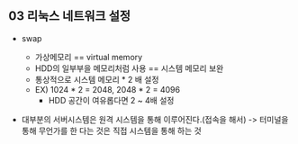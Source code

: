 ## 03 리눅스 네트워크 설정

- swap 
    - 가상메모리 == virtual memory
    - HDD의 일부부을 메모리처럼 사용 == 시스템 메모리 보완
    - 통상적으로 시스템 메모리 * 2 배 설정
    - EX) 1024 * 2 = 2048, 2048 * 2 = 4096
        - HDD 공간이 여유롭다면 2 ~ 4배 설정

- 대부분의 서버시스템은 원격 시스템을 통해 이루어진다.(접속을 해서)
    -> 터미널을 통해 무언가를 한 다는 것은 직접 시스템을 통해 하는 것